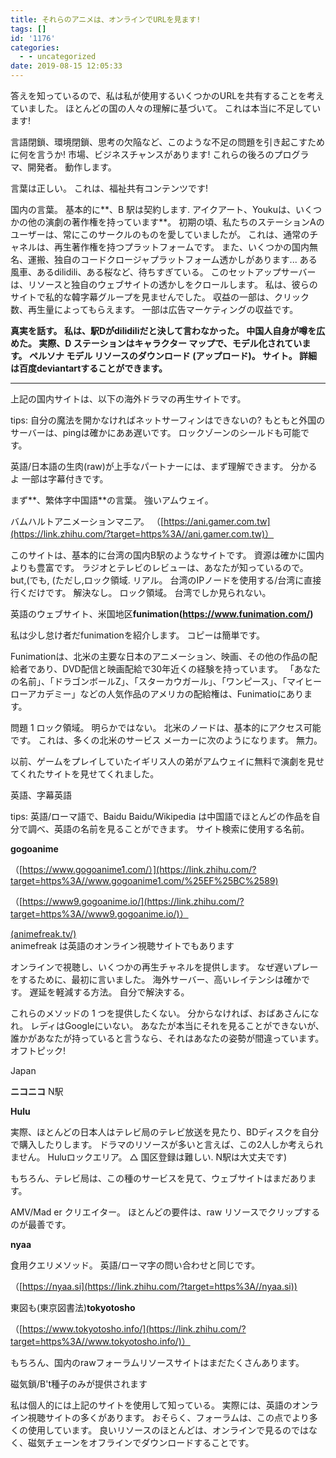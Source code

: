 ```yaml
---
title: それらのアニメは、オンラインでURLを見ます!
tags: []
id: '1176'
categories:
  - - uncategorized
date: 2019-08-15 12:05:33
---
```


答えを知っているので、私は私が使用するいくつかのURLを共有することを考えていました。 ほとんどの国の人々の理解に基づいて。 これは本当に不足しています!

言語閉鎖、環境閉鎖、思考の欠陥など、このような不足の問題を引き起こすために何を言うか! 市場、ビジネスチャンスがあります! これらの後ろのプログラマ、開発者。 動作します。

言葉は正しい。 これは、福祉共有コンテンツです!

国内の言葉。 基本的に**、B 駅は契約します. アイクアート、Youkuは、いくつかの他の演劇の著作権を持っています**。 初期の頃、私たちのステーションAのユーザーは、常にこのサークルのものを愛していましたが。 これは、通常のチャネルは、再生著作権を持つプラットフォームです。 また、いくつかの国内無名、運搬、独自のコードクロージャプラットフォーム透かしがあります... ある風車、あるdilidili、ある桜など、待ちすぎている。 このセットアップサーバーは、リソースと独自のウェブサイトの透かしをクロールします。 私は、彼らのサイトで私的な韓字幕グループを見ませんでした。 収益の一部は、クリック数、再生量によってもらえます。 一部は広告マーケティングの収益です。

**真実を話す。 私は、駅Dがdilidiliだと決して言わなかった。 中国人自身が噂を広めた。 実際、D ステーションはキャラクター マップで、モデル化されています。 ペルソナ モデル リソースのダウンロード (アップロード)。 サイト。 詳細は百度deviantartすることができます。**

* * *

上記の国内サイトは、以下の海外ドラマの再生サイトです。

tips: 自分の魔法を開かなければネットサーフィンはできないの? もともと外国のサーバーは、pingは確かにああ遅いです。 ロックゾーンのシールドも可能です。

英語/日本語の生肉(raw)が上手なパートナーには、まず理解できます。 分かるよ 一部は字幕付きです。

まず**、繁体字中国語**の言葉。 強いアムウェイ。

バムハルトアニメーションマニア。 （[https://ani.gamer.com.tw](https://link.zhihu.com/?target=https%3A//ani.gamer.com.tw)）

このサイトは、基本的に台湾の国内B駅のようなサイトです。 資源は確かに国内よりも豊富です。 ラジオとテレビのレビューは、あなたが知っているので。 but,(でも, (ただし,ロック領域. リアル。 台湾のIPノードを使用する/台湾に直接行くだけです。 解決なし。 ロック領域。 台湾でしか見られない。

英語のウェブサイト、米国地区**funimation(https://www.funimation.com/)**[](https://link.zhihu.com/?target=https%3A//www.funimation.com/%25EF%25BC%2589)

私は少し怠け者だfunimationを紹介します。 コピーは簡単です。

Funimationは、北米の主要な日本のアニメーション、映画、その他の作品の配給者であり、DVD配信と映画配給で30年近くの経験を持っています。 「あなたの名前」、「ドラゴンボールZ」、「スターカウガール」、「ワンピース」、「マイヒーローアカデミー」などの人気作品のアメリカの配給権は、Funimatioにあります。

問題 1 ロック領域。 明らかではない。 北米のノードは、基本的にアクセス可能です。 これは、多くの北米のサービス メーカーに次のようになります。 無力。

以前、ゲームをプレイしていたイギリス人の弟がアムウェイに無料で演劇を見せてくれたサイトを見せてくれました。

英語、字幕英語

tips: 英語/ローマ語で、Baidu Baidu/Wikipedia は中国語でほとんどの作品を自分で調べ、英語の名前を見ることができます。 サイト検索に使用する名前。

**gogoanime**

（[https://www.gogoanime1.com/）](https://link.zhihu.com/?target=https%3A//www.gogoanime1.com/%25EF%25BC%2589)

（[https://www9.gogoanime.io/](https://link.zhihu.com/?target=https%3A//www9.gogoanime.io/)）

[(animefreak.tv/)](http://link.zhihu.com/?target=https%3A//www.animefreak.tv/)  
animefreak は英語のオンライン視聴サイトでもあります

オンラインで視聴し、いくつかの再生チャネルを提供します。 なぜ遅いプレーをするために、最初に言いました。 海外サーバー、高いレイテンシは確かです。 遅延を軽減する方法。 自分で解決する。

これらのメソッドの 1 つを提供したくない。 分からなければ、おばあさんになれ。 レディはGoogleにいない。 あなたが本当にそれを見ることができないが、誰かがあなたが持っていると言うなら、それはあなたの姿勢が間違っています。 オフトピック!

Japan

**ニコニコ** N駅

**Hulu**

実際、ほとんどの日本人はテレビ局のテレビ放送を見たり、BDディスクを自分で購入したりします。 ドラマのリソースが多いと言えば、この2人しか考えられません。 Huluロックエリア。 △ 国区登録は難しい. N駅は大丈夫です)

もちろん、テレビ局は、この種のサービスを見て、ウェブサイトはまだあります。

AMV/Mad er クリエイター。 ほとんどの要件は、raw リソースでクリップするのが最善です。

**nyaa**

食用クエリメソッド。 英語/ローマ字の問い合わせと同じです。

（[https://nyaa.si](https://link.zhihu.com/?target=https%3A//nyaa.si))

東図も(東京図書法)**tokyotosho**

（[https://www.tokyotosho.info/](https://link.zhihu.com/?target=https%3A//www.tokyotosho.info/)）

もちろん、国内のrawフォーラムリソースサイトはまだたくさんあります。

磁気鎖/B't種子のみが提供されます

私は個人的には上記のサイトを使用して知っている。 実際には、英語のオンライン視聴サイトの多くがあります。 おそらく、フォーラムは、この点でより多くの使用しています。 良いリソースのほとんどは、オンラインで見るのではなく、磁気チェーンをオフラインでダウンロードすることです。